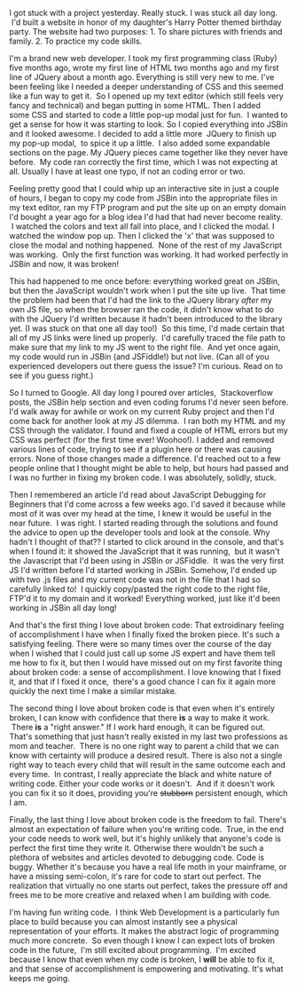 I got stuck with a project yesterday. Really stuck. I was stuck all day long.  I'd built a website in honor of my daughter's Harry Potter themed birthday party. The website had two purposes: 1. To share pictures with friends and family. 2. To practice my code skills.

I'm a brand new web developer. I took my first programming class (Ruby) five months ago, wrote my first line of HTML two months ago and my first line of JQuery about a month ago. Everything is still very new to me. I've been feeling like I needed a deeper understanding of CSS and this seemed like a fun way to get it.  So I opened up my text editor (which still feels very fancy and technical) and began putting in some HTML. Then I added some CSS and started to code a little pop-up modal just for fun.  I wanted to get a sense for how it was starting to look. So I copied everything into JSBin and it looked awesome. I decided to add a little more  JQuery to finish up my pop-up modal,  to spice it up a little.  I also added some expandable sections on the page. My JQuery pieces came together like they never have before.  My code ran correctly the first time, which I was not expecting at all. Usually I have at least one typo, if not an coding error or two.

Feeling pretty good that I could whip up an interactive site in just a couple of hours, I began to copy my code from JSBin into the appropriate files in my text editor, ran my FTP program and put the site up on an empty domain I'd bought a year ago for a blog idea I'd had that had never become reality.  I watched the colors and text all fall into place, and I clicked the modal. I watched the window pop up. Then I clicked the 'x' that was supposed to close the modal and nothing happened.  None of the rest of my JavaScript was working.  Only the first function was working. It had worked perfectly in JSBin and now, it was broken!

This had happened to me once before: everything worked great on JSBin, but then the JavaScript wouldn't work when I put the site up live.  That time the problem had been that I'd had the link to the JQuery library *after* my own JS file, so when the browser ran the code, it didn't know what to do with the JQuery I'd written because it hadn't been introduced to the library yet. (I was stuck on that one all day too!)  So this time, I'd made certain that all of my JS links were lined up properly.  I'd carefully traced the file path to make sure that my link to my JS went to the right file.  And yet once again, my code would run in JSBin (and JSFiddle!) but not live. (Can all of you experienced developers out there guess the issue? I'm curious. Read on to see if you guess right.)

So I turned to Google. All day long I poured over articles,  Stackoverflow posts, the JSBin help section and even coding forums I'd never seen before. I'd walk away for awhile or work on my current Ruby project and then I'd come back for another look at my JS dilemma.  I ran both my HTML and my CSS through the validator. I found and fixed a couple of HTML errors but my CSS was perfect (for the first time ever! Woohoo!). I added and removed various lines of code, trying to see if a plugin here or there was causing errors. None of those changes made a difference. I'd reached out to a few people online that I thought might be able to help, but hours had passed and I was no further in fixing my broken code. I was absolutely, solidly, stuck.

Then I remembered an article I'd read about JavaScript Debugging for Beginners that I'd come across a few weeks ago. I'd saved it because while most of it was over my head at the time, I knew it would be useful in the near future.  I was right. I started reading through the solutions and found the advice to open up the developer tools and look at the console. Why hadn't I thought of that?? I started to click around in the console, and that's when I found it: it showed the JavaScript that it was running,  but it wasn't the Javascript that I'd been using in JSBin or JSFiddle.  It was the very first JS I'd written before I'd started working in JSBin. Somehow, I'd ended up with two .js files and my current code was not in the file that I had so carefully linked to!  I quickly copy/pasted the right code to the right file, FTP'd it to my domain and it worked! Everything worked, just like it'd been working in JSBin all day long!

And that's the first thing I love about broken code: That extroidinary feeling of accomplishment I have when I finally fixed the broken piece. It's such a satisfying feeling. There were so many times over the course of the day when I wished that I could just call up some JS expert and have them tell me how to fix it, but then I would have missed out on my first favorite thing about broken code: a sense of accomplishment. I love knowing that I fixed it, and that if I fixed it once,  there's a good chance I can fix it again more quickly the next time I make a similar mistake.

The second thing I love about broken code is that even when it's entirely broken, I can know with confidence that there **is** a way to make it work.  There **is** a "right answer." If I work hard enough, it can be figured out. That's something that just hasn't really existed in my last two professions as mom and teacher.  There is no one right way to parent a child that we can know with certainty will produce a desired result. There is also not a single right way to teach every child that will result in the same outcome each and every time.  In contrast, I really appreciate the black and white nature of writing code. Either your code works or it doesn't.  And if it doesn't work you can fix it so it does, providing you're ~~stubborn~~ persistent enough, which I am.

Finally, the last thing I love about broken code is the freedom to fail. There's almost an expectation of failure when you're writing code.  True, in the end your code needs to work well, but it's highly unlikely that anyone's code is perfect the first time they write it. Otherwise there wouldn't be such a plethora of websites and articles devoted to debugging code. Code is buggy. Whether it's because you have a real life moth in your mainframe, or have a missing semi-colon, it's rare for code to start out perfect. The realization that virtually no one starts out perfect, takes the pressure off and frees me to be more creative and relaxed when I am building with code.

I'm having fun writing code.  I think Web Development is a particularly fun place to build because you can almost instantly see a physical representation of your efforts. It makes the abstract logic of programming much more concrete.  So even though I know I can expect lots of broken code in the future,  I'm still excited about programming.  I'm excited because I know that even when my code is broken, I **will** be able to fix it, and that sense of accomplishment is empowering and motivating. It's what keeps me going.

